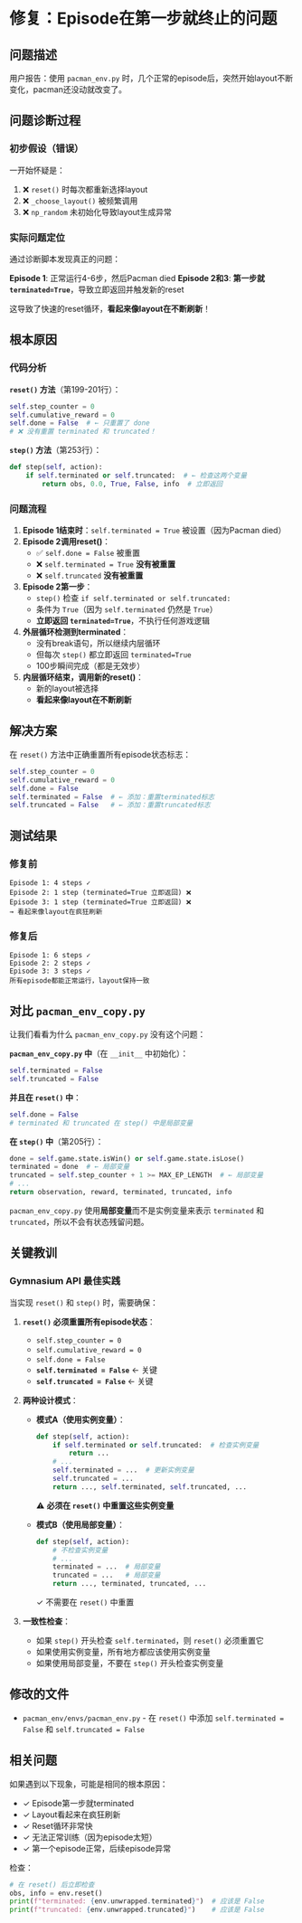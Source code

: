 # 修复：Episode在第一步就终止的问题

## 问题描述

用户报告：使用 `pacman_env.py` 时，几个正常的episode后，突然开始layout不断变化，pacman还没动就改变了。

## 问题诊断过程

### 初步假设（错误）
一开始怀疑是：
1. ❌ `reset()` 时每次都重新选择layout
2. ❌ `_choose_layout()` 被频繁调用
3. ❌ `np_random` 未初始化导致layout生成异常

### 实际问题定位

通过诊断脚本发现真正的问题：

**Episode 1**: 正常运行4-6步，然后Pacman died
**Episode 2和3**: **第一步就 `terminated=True`**，导致立即返回并触发新的reset

这导致了快速的reset循环，**看起来像layout在不断刷新**！

## 根本原因

### 代码分析

**`reset()` 方法**（第199-201行）：
```python
self.step_counter = 0
self.cumulative_reward = 0
self.done = False  # ← 只重置了 done
# ❌ 没有重置 terminated 和 truncated！
```

**`step()` 方法**（第253行）：
```python
def step(self, action):
    if self.terminated or self.truncated:  # ← 检查这两个变量
        return obs, 0.0, True, False, info  # 立即返回
```

### 问题流程

1. **Episode 1结束时**：`self.terminated = True` 被设置（因为Pacman died）
2. **Episode 2调用reset()**：
   - ✅ `self.done = False` 被重置
   - ❌ `self.terminated = True` **没有被重置**
   - ❌ `self.truncated` **没有被重置**
3. **Episode 2第一步**：
   - `step()` 检查 `if self.terminated or self.truncated:`
   - 条件为 `True`（因为 `self.terminated` 仍然是 `True`）
   - **立即返回 `terminated=True`**，不执行任何游戏逻辑
4. **外层循环检测到terminated**：
   - 没有break语句，所以继续内层循环
   - 但每次 `step()` 都立即返回 `terminated=True`
   - 100步瞬间完成（都是无效步）
5. **内层循环结束，调用新的reset()**：
   - 新的layout被选择
   - **看起来像layout在不断刷新**

## 解决方案

在 `reset()` 方法中正确重置所有episode状态标志：

```python
self.step_counter = 0
self.cumulative_reward = 0
self.done = False
self.terminated = False  # ← 添加：重置terminated标志
self.truncated = False   # ← 添加：重置truncated标志
```

## 测试结果

### 修复前
```
Episode 1: 4 steps ✓
Episode 2: 1 step (terminated=True 立即返回) ❌
Episode 3: 1 step (terminated=True 立即返回) ❌
→ 看起来像layout在疯狂刷新
```

### 修复后
```
Episode 1: 6 steps ✓
Episode 2: 2 steps ✓
Episode 3: 3 steps ✓
所有episode都能正常运行，layout保持一致
```

## 对比 `pacman_env_copy.py`

让我们看看为什么 `pacman_env_copy.py` 没有这个问题：

**`pacman_env_copy.py` 中**（在 `__init__` 中初始化）：
```python
self.terminated = False
self.truncated = False
```

**并且在 `reset()` 中**：
```python
self.done = False
# terminated 和 truncated 在 step() 中是局部变量
```

**在 `step()` 中**（第205行）：
```python
done = self.game.state.isWin() or self.game.state.isLose()
terminated = done  # ← 局部变量
truncated = self.step_counter + 1 >= MAX_EP_LENGTH  # ← 局部变量
# ...
return observation, reward, terminated, truncated, info
```

`pacman_env_copy.py` 使用**局部变量**而不是实例变量来表示 `terminated` 和 `truncated`，所以不会有状态残留问题。

## 关键教训

### Gymnasium API 最佳实践

当实现 `reset()` 和 `step()` 时，需要确保：

1. **`reset()` 必须重置所有episode状态**：
   - `self.step_counter = 0`
   - `self.cumulative_reward = 0`
   - `self.done = False`
   - **`self.terminated = False`** ← 关键
   - **`self.truncated = False`** ← 关键

2. **两种设计模式**：
   - **模式A（使用实例变量）**：
     ```python
     def step(self, action):
         if self.terminated or self.truncated:  # 检查实例变量
             return ...
         # ...
         self.terminated = ...  # 更新实例变量
         self.truncated = ...
         return ..., self.terminated, self.truncated, ...
     ```
     ⚠️ **必须在 `reset()` 中重置这些实例变量**
   
   - **模式B（使用局部变量）**：
     ```python
     def step(self, action):
         # 不检查实例变量
         # ...
         terminated = ...  # 局部变量
         truncated = ...   # 局部变量
         return ..., terminated, truncated, ...
     ```
     ✓ 不需要在 `reset()` 中重置

3. **一致性检查**：
   - 如果 `step()` 开头检查 `self.terminated`，则 `reset()` 必须重置它
   - 如果使用实例变量，所有地方都应该使用实例变量
   - 如果使用局部变量，不要在 `step()` 开头检查实例变量

## 修改的文件

- `pacman_env/envs/pacman_env.py` - 在 `reset()` 中添加 `self.terminated = False` 和 `self.truncated = False`

## 相关问题

如果遇到以下现象，可能是相同的根本原因：
- ✓ Episode第一步就terminated
- ✓ Layout看起来在疯狂刷新
- ✓ Reset循环非常快
- ✓ 无法正常训练（因为episode太短）
- ✓ 第一个episode正常，后续episode异常

检查：
```python
# 在 reset() 后立即检查
obs, info = env.reset()
print(f"terminated: {env.unwrapped.terminated}")  # 应该是 False
print(f"truncated: {env.unwrapped.truncated}")    # 应该是 False
```
